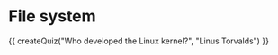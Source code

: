 # File system

<script src="../quiz.js"></script>

<div id="quiz">
  {{ createQuiz("Who developed the Linux kernel?", "Linus Torvalds") }}
</div>
